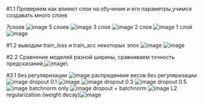 #1.1 
Проверяем как влияют слои на обучение и его параметры,учимся создавать много слоев

7слоев ![image](https://github.com/user-attachments/assets/7c90810a-b885-414f-884d-a2ae07c1e02f) 
5 слоев ![image](https://github.com/user-attachments/assets/a9e297f1-b06c-4697-a353-8228c7eff1f0)
3 слоя  ![image](https://github.com/user-attachments/assets/fd791e6e-f389-45e2-8aba-d1dab1da2afa) 
2 слоя ![image](https://github.com/user-attachments/assets/aafdd4ea-d0c1-4bc7-b9b6-a31d3378122f) 
1 слой ![image](https://github.com/user-attachments/assets/d3bf259e-3a44-47dc-a4b6-4d8aff9cf20d) 

#1.2 выводим train_loss и train_acc некоторых эпох  ![image](https://github.com/user-attachments/assets/2b104f9d-5013-4389-9c7c-d94b4cc74435)
![image](https://github.com/user-attachments/assets/9452c51e-0728-4a11-a460-ff81a98c157d)





#2.2 Сравнение моделей разной ширины, сравниваем точность предсказаний,![image](https://github.com/user-attachments/assets/31f2438d-dbe7-4062-a2d4-c7a07968ced9)\

#3.1 без регуляризации ![image](https://github.com/user-attachments/assets/15760412-3593-4afc-a92b-dbb7ae189352)
распреденеие весов без регуляризации ![image](https://github.com/user-attachments/assets/9e479188-1bd1-435d-9067-421667a96e6b)
dropout 0.1 ![image](https://github.com/user-attachments/assets/8a65c40c-8a26-4252-8d48-e6f2549dbec2)
![image](https://github.com/user-attachments/assets/21412247-22bf-4124-91df-31c49444e3b3)
dropout 0.3 ![image](https://github.com/user-attachments/assets/1b35aeee-fe53-466f-aa98-9b3e354552f2)
dropout 0.5 ![image](https://github.com/user-attachments/assets/d91290f1-1060-404b-a23c-0b53b479062a)
batchnorm only ![image](https://github.com/user-attachments/assets/becfe1c1-6f6e-44ff-a4ca-0c44ee11b369)
dropout + batchnorm ![image](https://github.com/user-attachments/assets/d4f40604-7d23-43db-b686-64a9e5f77c9b)
 L2 regularization (weight decay)![image](https://github.com/user-attachments/assets/d37841e5-8fa1-49aa-9a0f-ea7afde06f2f)











